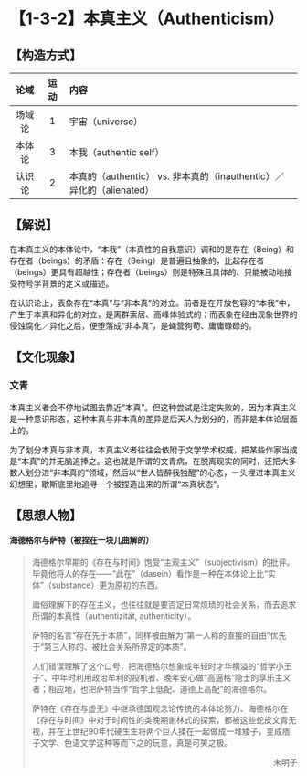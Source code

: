 # 【1-3-2】本真主义（Authenticism）
## 【构造方式】
| 论域 | 运动           | 内容 |
|:----:|:-------:|:------|
| 场域论   |1 | 宇宙（universe）   |
| 本体论   |3 | 本我（authentic self）  |
| 认识论   |2 |  本真的（authentic） vs. 非本真的（inauthentic）／异化的（alienated）  |


## 【解说】

在本真主义的本体论中，“本我”（本真性的自我意识）调和的是存在（Being）和存在者（beings）的矛盾：存在（Being）是普遍且抽象的，比起存在者（beings）更具有超越性；存在者（beings）则是特殊且具体的、只能被动地接受符号学背景的定义或描述。

在认识论上，表象存在“本真”与“非本真”的对立。前者是在开放包容的“本我”中，产生于本真和异化的对立，是离群索居、高峰体验式的；而表象在经由现象世界的侵蚀腐化／异化之后，便堕落成“非本真”，是蝇营狗苟、庸庸碌碌的。

## 【文化现象】

### 文青

本真主义者会不停地试图去靠近“本真”。但这种尝试是注定失败的，因为本真主义是一种意识形态，这种本真与非本真的差异是后天人为划分的，而非是本体论层面上的。

为了划分本真与非本真，本真主义者往往会依附于文学学术权威，把某些作家当成是“本真”的并无脑追捧之。这也就是所谓的文青病，在脱离现实的同时，还把大多数人划分进“非本真的”领域，然后以“世人皆醉我独醒”的心态，一头埋进本真主义幻想里，歇斯底里地追寻一个被捏造出来的所谓“本真状态”。

## 【思想人物】

#### 海德格尔与萨特（被捏在一块儿曲解的）

> 海德格尔早期的《存在与时间》饱受“主观主义”（subjectivism）的批评。毕竟他将人的存在——“此在”（dasein）看作是一种在本体论上比“实体”（substance）更为原初的东西。
>
> 庸俗理解下的存在主义，也往往就是要否定日常烦琐的社会关系，而去追求所谓的本真性（authentizität, authenticity）。
>
> 萨特的名言“存在先于本质”，同样被曲解为“第一人称的直接的自由”优先于“第三人称的、被社会关系所界定的本质”。
>
> 人们错误理解了这个口号，把海德格尔想象成年轻时才华横溢的“哲学小王子”、中年时利用政治牟利的投机者、晚年安心做“高逼格”隐士的享乐主义者；相应地，也把萨特当作“哲学上低配、道德上高配”的海德格尔。
>
> 萨特在《存在与虚无》中继承德国观念论传统的本体论努力、海德格尔在《存在与时间》中对于时间性的类晚期谢林式的探索，都被这些蛇皮文青无视，并在上世纪90年代硬生生将两个巨人揉在一起做成一堆矮子，变成痞子文学、色语文学这种等而下之的玩意，真是可笑之极。
>
> <p align="right">未明子</p>



